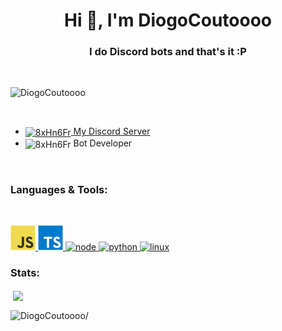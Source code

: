 <h1 align="center">Hi 👋, I'm DiogoCoutoooo</h1>
<h3 align="center">I do Discord bots and that's it :P</h3>

</br>
<p align="left"> <img src="https://komarev.com/ghpvc/?username=DiogoCoutoooo&label=Profile%20views&color=0e75b6&style=flat" alt="DiogoCoutoooo" /> </p>
</br>

- <a href="https://discord.gg" target="blank"><img align="center" src="https://cdn.worldvectorlogo.com/logos/discord.svg" alt="8xHn6Fr" height="20" width="" /> My Discord Server</a>
- <img align="center" src="https://cdn-0.emojis.wiki/emoji-pics/microsoft/robot-microsoft.png" alt="8xHn6Fr" height="20" width="" /> Bot Developer
</br>

<h3 align="left">Languages & Tools:</h3>
</br>
<p align="left"> <a href="https://www.javascript.com/" target="_blank"> <img src="https://raw.githubusercontent.com/devicons/devicon/master/icons/javascript/javascript-original.svg" alt="javascript" width="40" height="40"/> </a> <a href="https://www.typescriptlang.org/" target="_blank"> <img src="https://raw.githubusercontent.com/devicons/devicon/master/icons/typescript/typescript-original.svg" alt="typescript" width="40" height="40"/> </a> <a href="https://nodejs.org/en/" target="_blank"> <img src="https://miro.medium.com/max/400/1*tfZa4vsI6UusJYt_fzvGnQ.png" alt="node" width="40" height="40"/> </a> <a href="https://www.python.org" target="_blank"> <img src="https://upload.wikimedia.org/wikipedia/commons/thumb/c/c3/Python-logo-notext.svg/1200px-Python-logo-notext.svg.png" alt="python" width="40" height="40"/> </a> <a href="https://ubuntu.com" target="_blank"> <img src="https://upload.wikimedia.org/wikipedia/commons/thumb/a/ab/Logo-ubuntu_cof-orange-hex.svg/1200px-Logo-ubuntu_cof-orange-hex.svg.png" alt="linux" width="40" height="40"/> </a>
  
<p align="center">
<h3 align="left">Stats:</h3>
<p>&nbsp;<img align="center" src="https://github-readme-stats.vercel.app/api?username=DiogoCoutoooo&show_icons=true&include_all_commits=true&count_private=true&layout=compact&hide_border=true&theme=github_dark" /></p>
<img align="center" height="150em" src="https://github-readme-stats.vercel.app/api/top-langs/?username=DiogoCoutoooo&show_icons=true&include_all_commits=true&count_private=true&layout=compact&hide_border=true&theme=github_dark" alt= DiogoCoutoooo/>
</a>
</p>
